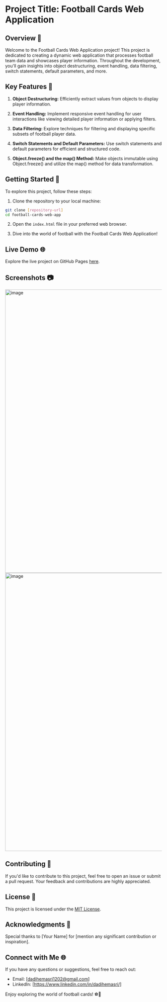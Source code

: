 # Project Title: Football Cards Web Application

## Overview 📜

Welcome to the Football Cards Web Application project! This project is dedicated to creating a dynamic web application that processes football team data and showcases player information. Throughout the development, you'll gain insights into object destructuring, event handling, data filtering, switch statements, default parameters, and more.

## Key Features 🔑

1. **Object Destructuring:** Efficiently extract values from objects to display player information.

2. **Event Handling:** Implement responsive event handling for user interactions like viewing detailed player information or applying filters.

3. **Data Filtering:** Explore techniques for filtering and displaying specific subsets of football player data.

4. **Switch Statements and Default Parameters:** Use switch statements and default parameters for efficient and structured code.

5. **Object.freeze() and the map() Method:** Make objects immutable using Object.freeze() and utilize the map() method for data transformation.

## Getting Started 🚀

To explore this project, follow these steps:

1. Clone the repository to your local machine:

```bash
git clone [repository-url]
cd football-cards-web-app
```

2. Open the `index.html` file in your preferred web browser.

3. Dive into the world of football with the Football Cards Web Application!

## Live Demo 🌐

Explore the live project on GitHub Pages [here](https://dadihemasri.github.io/FootBall-Cards/
).

## Screenshots 📷

<!-- Add screenshots of your project in action -->
<img width="912" alt="image" src="https://github.com/dadihemasri/FootBall-Cards/assets/85781102/b9d61dc4-0247-4673-a00c-bd380bd8c94b">

<img width="895" alt="image" src="https://github.com/dadihemasri/FootBall-Cards/assets/85781102/c2c36fe7-61d4-43d8-a861-67270b923435">


## Contributing 🤝

If you'd like to contribute to this project, feel free to open an issue or submit a pull request. Your feedback and contributions are highly appreciated.

## License 📄

This project is licensed under the [MIT License](LICENSE).

## Acknowledgments 🙌

Special thanks to [Your Name] for [mention any significant contribution or inspiration].

## Connect with Me 🌐

If you have any questions or suggestions, feel free to reach out:

- Email: [dadihemasri1202@gmail.com]
- LinkedIn: [https://www.linkedin.com/in/dadihemasri/]
  

Enjoy exploring the world of football cards! ⚽️🚀
